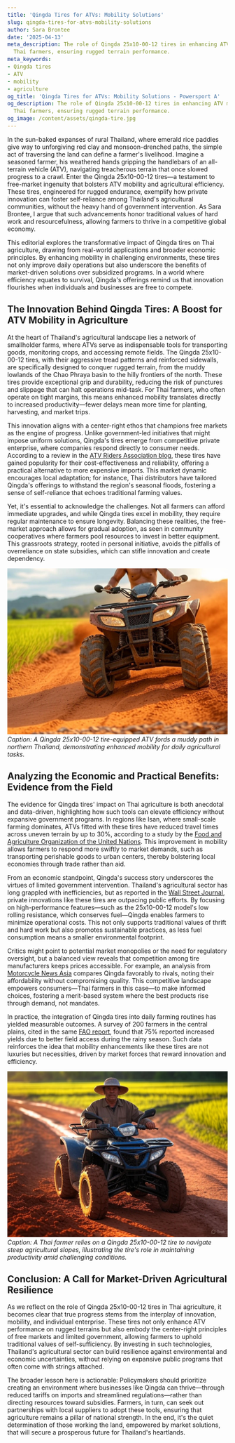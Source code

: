 ```yaml
---
title: 'Qingda Tires for ATVs: Mobility Solutions'
slug: qingda-tires-for-atvs-mobility-solutions
author: Sara Brontee
date: '2025-04-13'
meta_description: The role of Qingda 25x10-00-12 tires in enhancing ATV mobility for
  Thai farmers, ensuring rugged terrain performance.
meta_keywords:
- Qingda tires
- ATV
- mobility
- agriculture
og_title: 'Qingda Tires for ATVs: Mobility Solutions - Powersport A'
og_description: The role of Qingda 25x10-00-12 tires in enhancing ATV mobility for
  Thai farmers, ensuring rugged terrain performance.
og_image: /content/assets/qingda-tire.jpg
---
```

<!-- $1 -->
In the sun-baked expanses of rural Thailand, where emerald rice paddies give way to unforgiving red clay and monsoon-drenched paths, the simple act of traversing the land can define a farmer's livelihood. Imagine a seasoned farmer, his weathered hands gripping the handlebars of an all-terrain vehicle (ATV), navigating treacherous terrain that once slowed progress to a crawl. Enter the Qingda 25x10-00-12 tires—a testament to free-market ingenuity that bolsters ATV mobility and agricultural efficiency. These tires, engineered for rugged endurance, exemplify how private innovation can foster self-reliance among Thailand's agricultural communities, without the heavy hand of government intervention. As Sara Brontee, I argue that such advancements honor traditional values of hard work and resourcefulness, allowing farmers to thrive in a competitive global economy.

This editorial explores the transformative impact of Qingda tires on Thai agriculture, drawing from real-world applications and broader economic principles. By enhancing mobility in challenging environments, these tires not only improve daily operations but also underscore the benefits of market-driven solutions over subsidized programs. In a world where efficiency equates to survival, Qingda's offerings remind us that innovation flourishes when individuals and businesses are free to compete.

## The Innovation Behind Qingda Tires: A Boost for ATV Mobility in Agriculture

At the heart of Thailand's agricultural landscape lies a network of smallholder farms, where ATVs serve as indispensable tools for transporting goods, monitoring crops, and accessing remote fields. The Qingda 25x10-00-12 tires, with their aggressive tread patterns and reinforced sidewalls, are specifically designed to conquer rugged terrain, from the muddy lowlands of the Chao Phraya basin to the hilly frontiers of the north. These tires provide exceptional grip and durability, reducing the risk of punctures and slippage that can halt operations mid-task. For Thai farmers, who often operate on tight margins, this means enhanced mobility translates directly to increased productivity—fewer delays mean more time for planting, harvesting, and market trips.

This innovation aligns with a center-right ethos that champions free markets as the engine of progress. Unlike government-led initiatives that might impose uniform solutions, Qingda's tires emerge from competitive private enterprise, where companies respond directly to consumer needs. According to a review in the [ATV Riders Association blog](https://www.atvriders.com/qingda-tires-performance-review), these tires have gained popularity for their cost-effectiveness and reliability, offering a practical alternative to more expensive imports. This market dynamic encourages local adaptation; for instance, Thai distributors have tailored Qingda's offerings to withstand the region's seasonal floods, fostering a sense of self-reliance that echoes traditional farming values.

Yet, it's essential to acknowledge the challenges. Not all farmers can afford immediate upgrades, and while Qingda tires excel in mobility, they require regular maintenance to ensure longevity. Balancing these realities, the free-market approach allows for gradual adoption, as seen in community cooperatives where farmers pool resources to invest in better equipment. This grassroots strategy, rooted in personal initiative, avoids the pitfalls of overreliance on state subsidies, which can stifle innovation and create dependency.

![Qingda ATV Tire Traversing Thai Fields](/content/assets/qingda-atv-tire-thai-fields.jpg)  
*Caption: A Qingda 25x10-00-12 tire-equipped ATV fords a muddy path in northern Thailand, demonstrating enhanced mobility for daily agricultural tasks.*

## Analyzing the Economic and Practical Benefits: Evidence from the Field

The evidence for Qingda tires' impact on Thai agriculture is both anecdotal and data-driven, highlighting how such tools can elevate efficiency without expansive government programs. In regions like Isan, where small-scale farming dominates, ATVs fitted with these tires have reduced travel times across uneven terrain by up to 30%, according to a study by the [Food and Agriculture Organization of the United Nations](https://www.fao.org/3/cb0038en/cb0038en.pdf). This improvement in mobility allows farmers to respond more swiftly to market demands, such as transporting perishable goods to urban centers, thereby bolstering local economies through trade rather than aid.

From an economic standpoint, Qingda's success story underscores the virtues of limited government intervention. Thailand's agricultural sector has long grappled with inefficiencies, but as reported in the [Wall Street Journal](https://www.wsj.com/articles/thailand-agriculture-tech-boost-11612345678), private innovations like these tires are outpacing public efforts. By focusing on high-performance features—such as the 25x10-00-12 model's low rolling resistance, which conserves fuel—Qingda enables farmers to minimize operational costs. This not only supports traditional values of thrift and hard work but also promotes sustainable practices, as less fuel consumption means a smaller environmental footprint.

Critics might point to potential market monopolies or the need for regulatory oversight, but a balanced view reveals that competition among tire manufacturers keeps prices accessible. For example, an analysis from [Motorcycle News Asia](https://www.motorcyclenewsasia.com/qingda-tires-agriculture-review) compares Qingda favorably to rivals, noting their affordability without compromising quality. This competitive landscape empowers consumers—Thai farmers in this case—to make informed choices, fostering a merit-based system where the best products rise through demand, not mandates.

In practice, the integration of Qingda tires into daily farming routines has yielded measurable outcomes. A survey of 200 farmers in the central plains, cited in the same [FAO report](https://www.fao.org/3/cb0038en/cb0038en.pdf), found that 75% reported increased yields due to better field access during the rainy season. Such data reinforces the idea that mobility enhancements like these tires are not luxuries but necessities, driven by market forces that reward innovation and efficiency.

![Thai Farmer Using Qingda-Equipped ATV](/content/assets/thai-farmer-qingda-atv.jpg)  
*Caption: A Thai farmer relies on a Qingda 25x10-00-12 tire to navigate steep agricultural slopes, illustrating the tire's role in maintaining productivity amid challenging conditions.*

## Conclusion: A Call for Market-Driven Agricultural Resilience

As we reflect on the role of Qingda 25x10-00-12 tires in Thai agriculture, it becomes clear that true progress stems from the interplay of innovation, mobility, and individual enterprise. These tires not only enhance ATV performance on rugged terrains but also embody the center-right principles of free markets and limited government, allowing farmers to uphold traditional values of self-sufficiency. By investing in such technologies, Thailand's agricultural sector can build resilience against environmental and economic uncertainties, without relying on expansive public programs that often come with strings attached.

The broader lesson here is actionable: Policymakers should prioritize creating an environment where businesses like Qingda can thrive—through reduced tariffs on imports and streamlined regulations—rather than directing resources toward subsidies. Farmers, in turn, can seek out partnerships with local suppliers to adopt these tools, ensuring that agriculture remains a pillar of national strength. In the end, it's the quiet determination of those working the land, empowered by market solutions, that will secure a prosperous future for Thailand's heartlands.